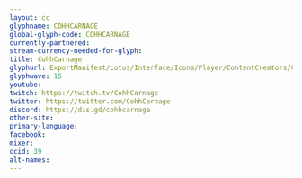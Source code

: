 ```yaml
---
layout: cc
glyphname: COHHCARNAGE
global-glyph-code: COHHCARNAGE
currently-partnered:
stream-currency-needed-for-glyph:
title: CohhCarnage
glyphurl: ExportManifest/Lotus/Interface/Icons/Player/ContentCreators/CohhCarnage.png
glyphwave: 15
youtube:
twitch: https://twitch.tv/CohhCarnage
twitter: https://twitter.com/CohhCarnage
discord: https://dis.gd/cohhcarnage
other-site:
primary-language:
facebook:
mixer:
ccid: 39
alt-names:
---
```

